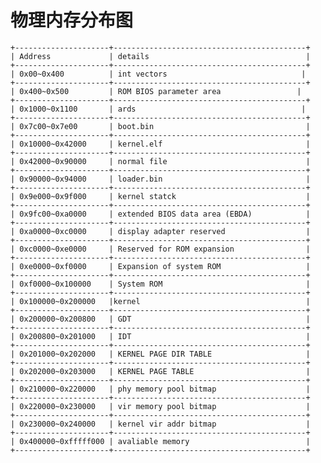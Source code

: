 # 物理内存分布图
    +---------------------+-------------------------------------------+
    | Address             | details                                   |
    +---------------------+-------------------------------------------+
    | 0x00~0x400          | int vectors                              |
    +---------------------+-------------------------------------------+
    | 0x400~0x500         | ROM BIOS parameter area                 |
    +---------------------+-------------------------------------------+
    | 0x1000~0x1100       | ards                                     |
    +---------------------+-------------------------------------------+
    | 0x7c00~0x7e00       | boot.bin                                  |
    +---------------------+-------------------------------------------+
    | 0x10000~0x42000     | kernel.elf                                |
    +---------------------+-------------------------------------------+
    | 0x42000~0x90000     | normal file                               |
    +---------------------+-------------------------------------------+
    | 0x90000~0x94000     | loader.bin                                |
    +---------------------+-------------------------------------------+
    | 0x9e000~0x9f000     | kernel statck                             |
    +---------------------+-------------------------------------------+
    | 0x9fc00~0xa0000     | extended BIOS data area (EBDA)            |
    +---------------------+-------------------------------------------+
    | 0xa0000~0xc0000     | display adapter reserved                  |
    +---------------------+-------------------------------------------+
    | 0xc0000~0xe0000     | Reserved for ROM expansion                |
    +---------------------+-------------------------------------------+
    | 0xe0000~0xf0000     | Expansion of system ROM                   |
    +---------------------+-------------------------------------------+
    | 0xf0000~0x100000    | System ROM                                |
    +---------------------+-------------------------------------------+
    | 0x100000~0x200000   |kernel                                     |
    +---------------------+-------------------------------------------+
    | 0x200000~0x200800   | GDT                                       |
    +---------------------+-------------------------------------------+
    | 0x200800~0x201000   | IDT                                       |
    +---------------------+-------------------------------------------+
    | 0x201000~0x202000   | KERNEL PAGE DIR TABLE                     |
    +---------------------+-------------------------------------------+
    | 0x202000~0x203000   | KERNEL PAGE TABLE                         |
    +---------------------+-------------------------------------------+
    | 0x210000~0x220000   | phy memory pool bitmap                    |
    +---------------------+-------------------------------------------+
    | 0x220000~0x230000   | vir memory pool bitmap                    |
    +---------------------+-------------------------------------------+
    | 0x230000~0x240000   | kernel vir addr bitmap                    |
    +---------------------+-------------------------------------------+
    | 0x400000~0xfffff000 | avaliable memory                          |
    +---------------------+-------------------------------------------+

